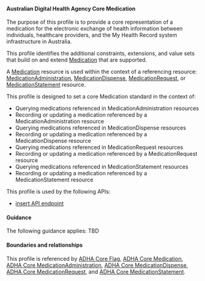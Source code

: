 #### Australian Digital Health Agency Core Medication
The purpose of this profile is to provide a core representation of a medication for the electronic exchange of health information between individuals, healthcare providers, and the My Health Record system infrastructure in Australia.

This profile identifies the additional constraints, extensions, and value sets that build on and extend [Medication](http://hl7.org/fhir/R4/medication.html) that are supported. 

A [Medication](http://hl7.org/fhir/R4/medication.html) resource is used within the context of a referencing resource: [MedicationAdministration](http://hl7.org/fhir/R4/medicationadministration.html), [MedicationDispense](http://hl7.org/fhir/R4/medicationdispense.html), [MedicationRequest](http://hl7.org/fhir/R4/medicationrequest.html), or [MedicationStatement](http://hl7.org/fhir/R4/medicationstatement.html) resource. 

This profile is designed to set a core Medication standard in the context of:
* Querying medications referenced in MedicationAdministration resources
* Recording or updating a medication referenced by a MedicationAdministration resource
* Querying medications referenced in MedicationDispense resources
* Recording or updating a medication referenced by a MedicationDispense resource
* Querying medications referenced in MedicationRequest resources
* Recording or updating a medication referenced by a MedicationRequest resource
* Querying medications referenced in MedicationStatement resources
* Recording or updating a medication referenced by a MedicationStatement resource

This profile is used by the following APIs:
* [insert API endpoint](StructureDefinition-TBD-1.html)

#### Guidance
The following guidance applies:
TBD

#### Boundaries and relationships
This profile is referenced by 
[ADHA Core Flag](StructureDefinition-dh-flag-core-1.html), 
[ADHA Core Medication](StructureDefinition-dh-medication-core-1.html),
[ADHA Core MedicationAdministration](StructureDefinition-dh-medicationadministration-core-1.html),
[ADHA Core MedicationDispense](StructureDefinition-dh-medicationdispense-1.html),
[ADHA Core MedicationRequest](StructureDefinition-dh-medicationrequest-1.html), and 
[ADHA Core MedicationStatement](StructureDefinition-dh-medicationstatement-core-1.html).
